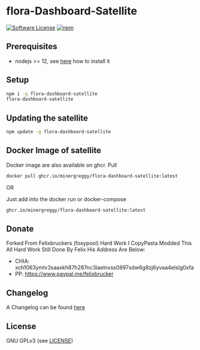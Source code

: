 flora-Dashboard-Satellite
======

[![Software License](https://img.shields.io/badge/license-GPL--3.0-brightgreen.svg?style=flat-square)](LICENSE)
[![npm](https://img.shields.io/npm/v/flora-dashboard-satellite.svg?style=flat-square)](https://registry.npmjs.org/flora-dashboard-satellite)

## Prerequisites

- nodejs >= 12, see [here](https://docs.foxypool.io/general/installing-nodejs/) how to install it

## Setup

```bash
npm i -g flora-dashboard-satellite
flora-dashboard-satellite
```

## Updating the satellite

```bash
npm update -g flora-dashboard-satellite
```

## Docker Image of satellite

Docker image are also available on ghcr.
Pull

```bash
docker pull ghcr.io/minergreggy/flora-dashboard-satellite:latest
```

OR

Just add into the docker run or docker-compose

```bash
ghcr.io/minergreggy/flora-dashboard-satellite:latest
```

## Donate

Forked From Felixbruckers (foxypool) Hard Work I CopyPasta Modded This All Hard Work Still Done By Felix His Address Are Below:

- CHIA: xch1063ymlv3saaxkh87h287nc3laelnxss0897xdw6g8zj6yvaa4elslg0xfa
- PP: https://www.paypal.me/felixbrucker

## Changelog

A Changelog can be found [here](https://github.com/MinerGreggy/flora-dashboard-satellite/blob/master/CHANGELOG.md)

## License

GNU GPLv3 (see [LICENSE](https://github.com/MinerGreggy/flora-dashboard-satellite/blob/master/LICENSE))


